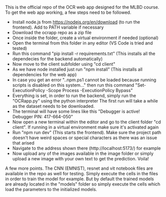 This is the official repo of the OCR web app designed for the MLBD course. 
To get the web app working, a few steps need to be followed. 
- Install node.js from  https://nodejs.org/en/download  (to run the frontend). Add to PATH variable if necessary
- Download the ocrapp repo as a zip file
- Once inside the folder, create a virtual environment if needed (optional)
- Open the terminal from this folder in any editor (VS Code is tried and tested)
- Run this command "pip install -r requirements.txt"      (This installs all the dependecies for the backend automatically)
- Now move to the client subfolder using "cd client"
- As we have node installed just run "npm install"  (This installs all dependencies for the web app)
- In case you get an error "..npm.ps1 cannot be loaded because running scripts is disabled on this system..." then run this command "Set-ExecutionPolicy -Scope Process -ExecutionPolicy Bypass"
- Everything is set, in order to run the backend, simply run the "OCRapp.py" using the python interpreter
  The first run will take a while as the dataset needs to be downloaded. 
- The terminal will have some lines like this "Debugger is active! 
  Debugger PIN: 417-664-050"
- Now open a new terminal within the editor and go to the client folder "cd client". If running in a virtual environment make sure it's activated again
- Run "npm run dev"   (This starts the frontend).  Make sure the project path doesn't have weird spaces or special characters as there was an issue that arised
- Navigate to the address shown there (http://localhost:5173/) for example
- Now upload any of the images available in the image folder or simply upload a new image with your own text
  to get the prediction. Voila!

A few more points. The CNN (EMNIST), resnet and vit notebook files are available in the repo as well for testing. Simply execute the cells
in the files in order to train the model for example. But by default the trained models are already located in the "models" folder 
so simply execute the cells which load the parameters to the initialized models. 
